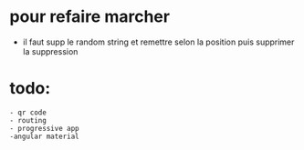# pour refaire marcher 
 - il faut supp le random string et remettre selon
 la position puis supprimer la suppression

# todo:
    - qr code
    - routing
    - progressive app
    -angular material